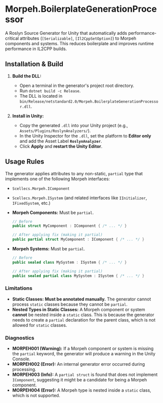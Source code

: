 # Morpeh.BoilerplateGenerationProcessor

A Roslyn Source Generator for Unity that automatically adds performance-critical attributes (`[Serializable]`, `[Il2CppSetOption]`) to Morpeh components and systems. This reduces boilerplate and improves runtime performance in IL2CPP builds.

## Installation & Build

1.  **Build the DLL:**
    - Open a terminal in the generator's project root directory.
    - Run `dotnet build -c Release`.
    - The DLL is located in `bin/Release/netstandard2.0/Morpeh.BoilerplateGenerationProcessor.dll`.

2.  **Install in Unity:**
    - Copy the generated `.dll` into your Unity project (e.g., `Assets/Plugins/RoslynAnalyzers/`).
    - In the Unity Inspector for the `.dll`, set the platform to **Editor only** and add the Asset Label **`RoslynAnalyzer`**.
    - Click **Apply** and **restart the Unity Editor**.

## Usage Rules

The generator applies attributes to any non-static, `partial` type that implements one of the following Morpeh interfaces:
- `Scellecs.Morpeh.IComponent`
- `Scellecs.Morpeh.ISystem` (and related interfaces like `IInitializer`, `IFixedSystem`, etc.)


-   **Morpeh Components:** Must be `partial`.
    ```csharp
    // Before
    public struct MyComponent : IComponent { /* ... */ }
    
    // After applying fix (making it partial)
    public partial struct MyComponent : IComponent { /* ... */ }
    ```

-   **Morpeh Systems:** Must be `partial`.
    ```csharp
    // Before
    public sealed class MySystem : ISystem { /* ... */ }

    // After applying fix (making it partial)
    public sealed partial class MySystem : ISystem { /* ... */ }
    ```

### Limitations

-   **Static Classes:** **Must be annotated manually.** The generator cannot process `static` classes because they cannot be `partial`.
-   **Nested Types in Static Classes:** A Morpeh component or system **cannot** be nested inside a `static` class. This is because the generator needs to create a `partial` declaration for the parent class, which is not allowed for `static` classes.

### Diagnostics

-   **MORPEH001 (Warning):** If a Morpeh component or system is missing the `partial` keyword, the generator will produce a warning in the Unity Console.
-   **MORPEH002 (Error):** An internal generator error occurred during processing.
-   **MORPEH003 (Info):** A `partial struct` is found that does not implement `IComponent`, suggesting it might be a candidate for being a Morpeh component.
-   **MORPEH004 (Error):** A Morpeh type is nested inside a `static` class, which is not supported.